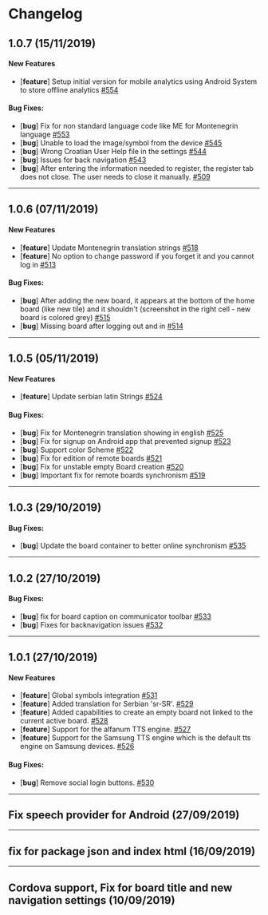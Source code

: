 # Changelog

## 1.0.7 (15/11/2019)

#### New Features

- [**feature**] Setup initial version for mobile analytics using Android System to store offline analytics  [#554](https://github.com/cboard-org/cboard/issues/554)

#### Bug Fixes:

- [**bug**] Fix for non standard language code like ME for Montenegrin language [#553](https://github.com/cboard-org/cboard/issues/553)
- [**bug**] Unable to load the image/symbol from the device  [#545](https://github.com/cboard-org/cboard/issues/545)
- [**bug**] Wrong Croatian User Help file in the settings [#544](https://github.com/cboard-org/cboard/issues/544)
- [**bug**] Issues for back navigation [#543](https://github.com/cboard-org/cboard/issues/543)
- [**bug**] After entering the information needed to register, the register tab does not close. The user needs to close it manually. [#509](https://github.com/cboard-org/cboard/issues/509)

---

## 1.0.6 (07/11/2019)

#### New Features

- [**feature**] Update Montenegrin translation strings  [#518](https://github.com/cboard-org/cboard/issues/518)
- [**feature**] No option to change password if you forget it and you cannot log in [#513](https://github.com/cboard-org/cboard/issues/513)

#### Bug Fixes:

- [**bug**] After adding the new board, it appears at the bottom of the home board (like new tile) and it shouldn't (screenshot in the right cell - new board is colored grey) [#515](https://github.com/cboard-org/cboard/issues/515)
- [**bug**] Missing board after logging out and in [#514](https://github.com/cboard-org/cboard/issues/514)

---

## 1.0.5 (05/11/2019)

#### New Features

- [**feature**] Update serbian latin Strings [#524](https://github.com/cboard-org/cboard/issues/524)

#### Bug Fixes:

- [**bug**] Fix for Montenegrin translation showing in english [#525](https://github.com/cboard-org/cboard/issues/525)
- [**bug**] Fix for signup on Android app that prevented signup  [#523](https://github.com/cboard-org/cboard/issues/523)
- [**bug**] Support color Scheme [#522](https://github.com/cboard-org/cboard/issues/522)
- [**bug**] Fix for edition of remote boards [#521](https://github.com/cboard-org/cboard/issues/521)
- [**bug**] Fix for unstable empty Board creation [#520](https://github.com/cboard-org/cboard/issues/520)
- [**bug**] Important fix for remote boards synchronism [#519](https://github.com/cboard-org/cboard/issues/519)

---

## 1.0.3 (29/10/2019)

#### Bug Fixes:

- [**bug**] Update the board container to better online synchronism  [#535](https://github.com/cboard-org/cboard/issues/535)

---

## 1.0.2 (27/10/2019)

#### Bug Fixes:

- [**bug**]  fix for board caption on communicator toolbar [#533](https://github.com/cboard-org/cboard/issues/533)
- [**bug**] Fixes for backnavigation issues [#532](https://github.com/cboard-org/cboard/issues/532)

---

## 1.0.1 (27/10/2019)

#### New Features

- [**feature**] Global symbols integration [#531](https://github.com/cboard-org/cboard/issues/531)
- [**feature**] Added translation for Serbian 'sr-SR'.  [#529](https://github.com/cboard-org/cboard/issues/529)
- [**feature**] Added capabilities to create an empty board not linked to the current active board. [#528](https://github.com/cboard-org/cboard/issues/528)
- [**feature**] Support for the alfanum TTS engine. [#527](https://github.com/cboard-org/cboard/issues/527)
- [**feature**] Support for the Samsung TTS engine which is the default tts engine on Samsung devices. [#526](https://github.com/cboard-org/cboard/issues/526)

#### Bug Fixes:

- [**bug**] Remove social login buttons. [#530](https://github.com/cboard-org/cboard/issues/530)

---

## Fix speech provider for Android  (27/09/2019)

---

## fix for package json and index html  (16/09/2019)

---

## Cordova support, Fix for board title and new navigation settings  (10/09/2019)
